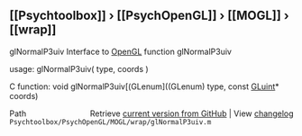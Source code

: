 ## [[Psychtoolbox]] &#8250; [[PsychOpenGL]] &#8250; [[MOGL]] &#8250; [[wrap]]

glNormalP3uiv  Interface to [OpenGL](OpenGL) function glNormalP3uiv  
  
usage:  glNormalP3uiv( type, coords )  
  
C function:  void glNormalP3uiv[(GLenum]((GLenum) type, const [GLuint](GLuint)\* coords)  




<div class="code_header" style="text-align:right;">
  <span style="float:left;">Path&nbsp;&nbsp;</span> <span class="counter">Retrieve <a href=
  "https://raw.github.com/Psychtoolbox-3/Psychtoolbox-3/beta/Psychtoolbox/PsychOpenGL/MOGL/wrap/glNormalP3uiv.m">current version from GitHub</a> | View <a href=
  "https://github.com/Psychtoolbox-3/Psychtoolbox-3/commits/beta/Psychtoolbox/PsychOpenGL/MOGL/wrap/glNormalP3uiv.m">changelog</a></span>
</div>
<div class="code">
  <code>Psychtoolbox/PsychOpenGL/MOGL/wrap/glNormalP3uiv.m</code>
</div>


